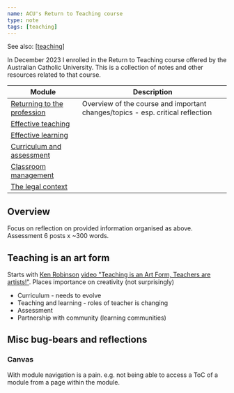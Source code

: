 ```yaml
---
name: ACU's Return to Teaching course
type: note
tags: [teaching]
---
```


See also: [[teaching]]

In December 2023 I enrolled in the Return to Teaching course offered by the Australian Catholic University. This is a collection of notes and other resources related to that course.

| Module | Description | 
| --- | --- |
| [Returning to the profession](returning-to-the-profession.md) | Overview of the course and important changes/topics - esp. critical reflection |
| [Effective teaching](effective-teaching.md) | |	
| [Effective learning](effective-learning.md) | |	
| [Curriculum and assessment](curriculum-and-assessment.md) | |	
| [Classroom management](classroom-management.md) | |	
| [The legal context](the-legal-context.md) | | 




## Overview

Focus on reflection on provided information organised as above. Assessment 6 posts x ~300 words.


## Teaching is an art form

Starts with [Ken Robinson](https://en.wikipedia.org/wiki/Ken_Robinson_(educationalist)) [video "Teaching is an Art Form, Teachers are artists!"](https://www.youtube.com/watch?v=Jd9zlxuNDFg&t=68s).  Places importance on creativity (not surprisingly)

- Curriculum - needs to evolve
- Teaching and learning - roles of teacher is changing
- Assessment
- Partnership with community (learning communities) 

## Misc bug-bears and reflections

### Canvas

With module navigation is a pain. e.g. not being able to access a ToC of a module from a page within the module.


[//begin]: # "Autogenerated link references for markdown compatibility"
[teaching]: ../teaching "Teaching"
[//end]: # "Autogenerated link references"